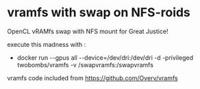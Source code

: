 # vramfs with swap on NFS-roids
OpenCL vRAMfs swap with NFS mount for Great Justice!

execute this madness with :
- docker run --gpus all --device=/dev/dri:/dev/dri -d -privileged twobombs/vramfs -v /swapvramfs:/swapvramfs

vramfs code included from https://github.com/Overv/vramfs
